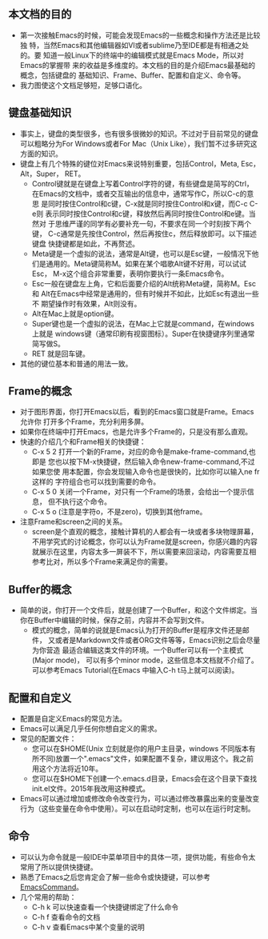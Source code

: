 ## 本文档的目的
* 第一次接触Emacs的时候，可能会发现Emacs的一些概念和操作方法还是比较独
  特，当然Emacs和其他编辑器如VI或者sublime乃至IDE都是有相通之处的。要
  知道一般Linux下的终端中的编辑模式就是Emacs Mode，所以对Emacs的掌握带
  来的收益是多维度的。本文档的目的是介绍Emacs最基础的概念，包括键盘的
  基础知识、Frame、Buffer、配置和自定义、命令等。
* 我力图使这个文档足够短，足够口语化。
  
## 键盘基础知识
* 事实上，键盘的类型很多，也有很多很微妙的知识。不过对于目前常见的键盘
  可以粗略分为For Windows或者For Mac（Unix Like），我们暂不过多研究这
  方面的知识。
* 键盘上有几个特殊的键位对Emacs来说特别重要，包括Control，Meta, Esc，
  Alt，Super， RET。
    * Control键就是在键盘上写着Control字符的键，有些键盘是简写的Ctrl，
      在Emacs的文档中，或者交互输出的信息中，通常写作C，所以C-c的意思
      是同时按住Control和c键，C-x就是同时按住Control和x键，而C-c C-e则
      表示同时按住Control和c键，释放然后再同时按住Control和e键。当然对
      于思维严谨的同学有必要补充一句，不要求在同一个时刻按下两个键，
      C-c通常是先按住Control，然后再按住c，然后释放即可。以下描述键盘
      快捷键都是如此，不再赘述。
    * Meta键是一个虚拟的说法，通常是Alt键，也可以是Esc键，一般情况下他
      们是通用的。Meta键简称M。如果在某个唱歌Alt键不好用，可以试试Esc，
      M-x这个组合非常重要，表明你要执行一条Emacs命令。
    * Esc一般在键盘左上角，它和后面要介绍的Alt统称Meta键，简称M。Esc和
      Alt在Emacs中经常是通用的，但有时候并不如此，比如Esc有退出一些不
      期望操作时有效果，Alt则没有。
    * Alt在Mac上就是option键。
    * Super键也是一个虚拟的说法，在Mac上它就是command，在windows上就是
      windows键（通常印刷有视窗图标）。Super在快捷键序列里通常简写做S。
    * RET 就是回车键。
* 其他的键位基本和普通的用法一致。

## Frame的概念
* 对于图形界面，你打开Emacs以后，看到的Emacs窗口就是Frame。Emacs允许你
  打开多个Frame，充分利用多屏。
* 如果你在终端中打开Emacs，也是允许多个Frame的，只是没有那么直观。
* 快速的介绍几个和Frame相关的快捷键：
    * C-x 5 2 打开一个新的Frame，对应的命令是make-frame-command,也即是
      您也以按下M-x快捷键，然后输入命令new-frame-command,不过如果您使
      用本配置，你会发现输入命令也是很快的，比如你可以输入ne fr这样的
      字符组合也可以找到需要的命令。
    * C-x 5 0 关闭一个Frame，对只有一个Frame的场景，会给出一个提示信息，
      但不执行这个命令。
    * C-x 5 o (注意是字符o，不是zero)，切换到其他frame。
* 注意Frame和screen之间的关系。
    * screen是个直观的概念，接触计算机的人都会有一块或者多块物理屏幕，
      不用学究式的讨论概念，你可以认为Frame就是screen，你感兴趣的内容
      就展示在这里，内容太多一屏装不下，所以需要来回滚动，内容需要互相
      参考比对，所以多个Frame来满足你的需要。
    
## Buffer的概念
* 简单的说，你打开一个文件后，就是创建了一个Buffer，和这个文件绑定。当
  你在Buffer中编辑的时候，保存之前，内容并不会写到文件。
    * 模式的概念，简单的说就是Emacs认为打开的Buffer是程序文件还是邮件，
      又或者是Markdown文件或者ORG文件等等，Emacs识别之后会尽量为你营造
      最适合编辑这类文件的环境。一个Buffer可以有一个主模式(Major mode)，
      可以有多个minor mode，这些信息本文档就不介绍了。可以参考Emacs
      Tutorial(在Emacs 中输入C-h t马上就可以阅读)。
      
## 配置和自定义
* 配置是自定义Emacs的常见方法。
* Emacs可以满足几乎任何你想自定义的需求。
* 常见的配置文件：
    * 您可以在$HOME(Unix 立刻就是你的用户主目录，windows 不同版本有所不同)放置一个".emacs"文件，如果配置不复杂，建议用这个。我之前用这个方法将近10年。
    * 您可以在$HOME下创建一个.emacs.d目录，Emacs会在这个目录下查找init.el文件。2015年我改用这种模式。
* Emacs可以通过增加或修改命令改变行为，可以通过修改暴露出来的变量改变行为（这些变量在命令中使用）。可以在启动时定制，也可以在运行时定制。

## 命令
* 可以认为命令就是一般IDE中菜单项目中的具体一项，提供功能，有些命令太常用了所以提供快捷键。
* 熟悉了Emacs之后您肯定会了解一些命令或快捷键，可以参考[EmacsCommand](https://github.com/quanyufang/emacs-config-files/blob/master/EmacsCommand.md "EmacsCommand")。
* 几个常用的帮助：
    * C-h k 可以快速查看一个快捷键绑定了什么命令
    * C-h f 查看命令的文档
    * C-h v 查看Emacs中某个变量的说明
